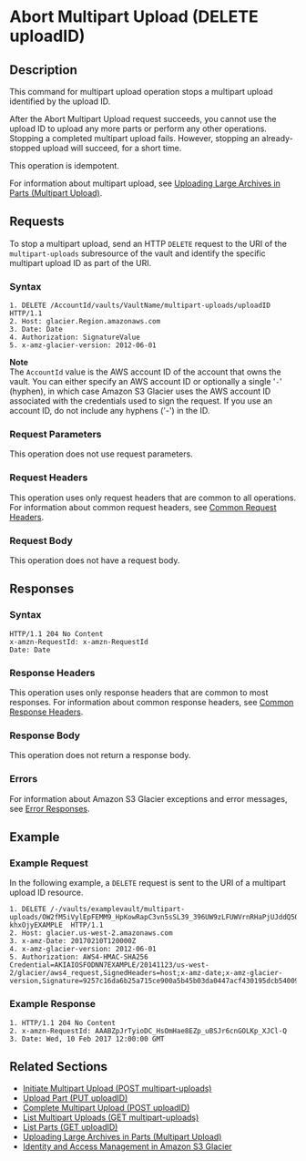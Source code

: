 # Abort Multipart Upload \(DELETE uploadID\)<a name="api-multipart-abort-upload"></a>

## Description<a name="api-multipart-abort-upload-description"></a>

This command for multipart upload operation stops a multipart upload identified by the upload ID\.

After the Abort Multipart Upload request succeeds, you cannot use the upload ID to upload any more parts or perform any other operations\. Stopping a completed multipart upload fails\. However, stopping an already\-stopped upload will succeed, for a short time\. 

This operation is idempotent\. 

For information about multipart upload, see [Uploading Large Archives in Parts \(Multipart Upload\)](uploading-archive-mpu.md)\.

## Requests<a name="api-multipart-abort-upload-requests"></a>

To stop a multipart upload, send an HTTP `DELETE` request to the URI of the `multipart-uploads` subresource of the vault and identify the specific multipart upload ID as part of the URI\.

### Syntax<a name="api-multipart-abort-upload-requests-syntax"></a>

```
1. DELETE /AccountId/vaults/VaultName/multipart-uploads/uploadID HTTP/1.1
2. Host: glacier.Region.amazonaws.com
3. Date: Date
4. Authorization: SignatureValue
5. x-amz-glacier-version: 2012-06-01
```

 

**Note**  
The `AccountId` value is the AWS account ID of the account that owns the vault\. You can either specify an AWS account ID or optionally a single '`-`' \(hyphen\), in which case Amazon S3 Glacier uses the AWS account ID associated with the credentials used to sign the request\. If you use an account ID, do not include any hyphens \('\-'\) in the ID\.

### Request Parameters<a name="api-multipart-abort-upload-requests-parameters"></a>

This operation does not use request parameters\.

### Request Headers<a name="api-multipart-abort-upload-requests-headers"></a>

This operation uses only request headers that are common to all operations\. For information about common request headers, see [Common Request Headers](api-common-request-headers.md)\.

### Request Body<a name="api-multipart-abort-upload-requests-elements"></a>

This operation does not have a request body\.

## Responses<a name="api-multipart-abort-upload-responses"></a>

### Syntax<a name="api-multipart-abort-upload-responses-syntax"></a>

```
HTTP/1.1 204 No Content
x-amzn-RequestId: x-amzn-RequestId
Date: Date
```

### Response Headers<a name="api-multipart-abort-upload-responses-headers"></a>

This operation uses only response headers that are common to most responses\. For information about common response headers, see [Common Response Headers](api-common-response-headers.md)\.

### Response Body<a name="api-multipart-abort-upload-responses-elements"></a>

This operation does not return a response body\.

### Errors<a name="api-multipart-abort-upload-responses-errors"></a>

For information about Amazon S3 Glacier exceptions and error messages, see [Error Responses](api-error-responses.md)\.

## Example<a name="api-multipart-abort-upload-examples"></a>

### Example Request<a name="api-multipart-abort-upload-example-request"></a>

In the following example, a `DELETE` request is sent to the URI of a multipart upload ID resource\.

```
1. DELETE /-/vaults/examplevault/multipart-uploads/OW2fM5iVylEpFEMM9_HpKowRapC3vn5sSL39_396UW9zLFUWVrnRHaPjUJddQ5OxSHVXjYtrN47NBZ-khxOjyEXAMPLE  HTTP/1.1
2. Host: glacier.us-west-2.amazonaws.com
3. x-amz-Date: 20170210T120000Z
4. x-amz-glacier-version: 2012-06-01
5. Authorization: AWS4-HMAC-SHA256 Credential=AKIAIOSFODNN7EXAMPLE/20141123/us-west-2/glacier/aws4_request,SignedHeaders=host;x-amz-date;x-amz-glacier-version,Signature=9257c16da6b25a715ce900a5b45b03da0447acf430195dcb540091b12966f2a2
```

### Example Response<a name="api-multipart-abort-upload-example-response"></a>

```
1. HTTP/1.1 204 No Content
2. x-amzn-RequestId: AAABZpJrTyioDC_HsOmHae8EZp_uBSJr6cnGOLKp_XJCl-Q
3. Date: Wed, 10 Feb 2017 12:00:00 GMT
```

## Related Sections<a name="related-sections-multipart-abort-upload"></a>

 
+ [Initiate Multipart Upload \(POST multipart\-uploads\)](api-multipart-initiate-upload.md)
+ [Upload Part \(PUT uploadID\)](api-upload-part.md)
+ [Complete Multipart Upload \(POST uploadID\)](api-multipart-complete-upload.md)
+ [List Multipart Uploads \(GET multipart\-uploads\)](api-multipart-list-uploads.md)
+ [List Parts \(GET uploadID\)](api-multipart-list-parts.md)
+ [Uploading Large Archives in Parts \(Multipart Upload\)](uploading-archive-mpu.md)
+ [Identity and Access Management in Amazon S3 Glacier](auth-and-access-control.md)